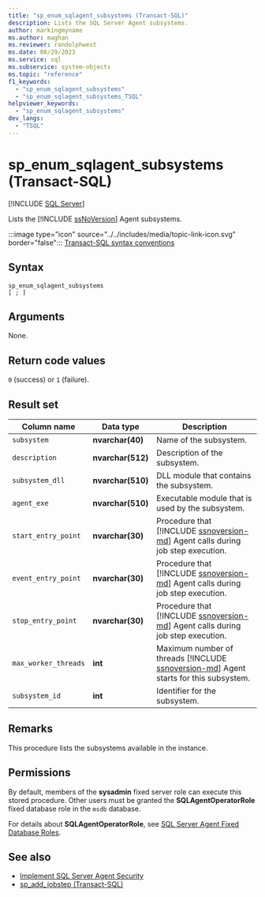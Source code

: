```yaml
---
title: "sp_enum_sqlagent_subsystems (Transact-SQL)"
description: Lists the SQL Server Agent subsystems.
author: markingmyname
ms.author: maghan
ms.reviewer: randolphwest
ms.date: 08/29/2023
ms.service: sql
ms.subservice: system-objects
ms.topic: "reference"
f1_keywords:
  - "sp_enum_sqlagent_subsystems"
  - "sp_enum_sqlagent_subsystems_TSQL"
helpviewer_keywords:
  - "sp_enum_sqlagent_subsystems"
dev_langs:
  - "TSQL"
---
```

# sp_enum_sqlagent_subsystems (Transact-SQL)

[!INCLUDE [SQL Server](../../includes/applies-to-version/sqlserver.md)]

Lists the [!INCLUDE [ssNoVersion](../../includes/ssnoversion-md.md)] Agent subsystems.

:::image type="icon" source="../../includes/media/topic-link-icon.svg" border="false"::: [Transact-SQL syntax conventions](../../t-sql/language-elements/transact-sql-syntax-conventions-transact-sql.md)

## Syntax

```syntaxsql
sp_enum_sqlagent_subsystems
[ ; ]
```

## Arguments

None.

## Return code values

`0` (success) or `1` (failure).

## Result set

| Column name | Data type | Description |
| --- | --- | --- |
| `subsystem` | **nvarchar(40)** | Name of the subsystem. |
| `description` | **nvarchar(512)** | Description of the subsystem. |
| `subsystem_dll` | **nvarchar(510)** | DLL module that contains the subsystem. |
| `agent_exe` | **nvarchar(510)** | Executable module that is used by the subsystem. |
| `start_entry_point` | **nvarchar(30)** | Procedure that [!INCLUDE [ssnoversion-md](../../includes/ssnoversion-md.md)] Agent calls during job step execution. |
| `event_entry_point` | **nvarchar(30)** | Procedure that [!INCLUDE [ssnoversion-md](../../includes/ssnoversion-md.md)] Agent calls during job step execution. |
| `stop_entry_point` | **nvarchar(30)** | Procedure that [!INCLUDE [ssnoversion-md](../../includes/ssnoversion-md.md)] Agent calls during job step execution. |
| `max_worker_threads` | **int** | Maximum number of threads [!INCLUDE [ssnoversion-md](../../includes/ssnoversion-md.md)] Agent starts for this subsystem. |
| `subsystem_id` | **int** | Identifier for the subsystem. |

## Remarks

This procedure lists the subsystems available in the instance.

## Permissions

By default, members of the **sysadmin** fixed server role can execute this stored procedure. Other users must be granted the **SQLAgentOperatorRole** fixed database role in the `msdb` database.

For details about **SQLAgentOperatorRole**, see [SQL Server Agent Fixed Database Roles](../../ssms/agent/sql-server-agent-fixed-database-roles.md).

## See also

- [Implement SQL Server Agent Security](../../ssms/agent/implement-sql-server-agent-security.md)
- [sp_add_jobstep (Transact-SQL)](sp-add-jobstep-transact-sql.md)
